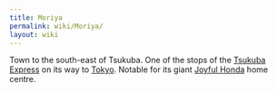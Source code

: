 ```yaml
---
title: Moriya
permalink: wiki/Moriya/
layout: wiki
---
```


Town to the south-east of Tsukuba. One of the stops of the [Tsukuba
Express](/wiki/Tsukuba_Express "wikilink") on its way to
[Tokyo](/wiki/Tokyo "wikilink"). Notable for its giant [Joyful
Honda](/wiki/Joyful_Honda "wikilink") home centre.
